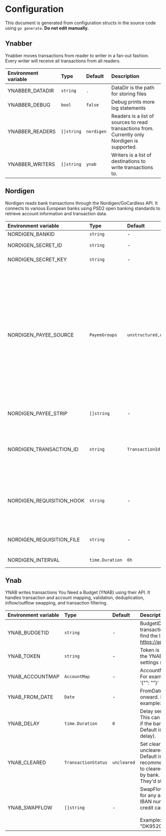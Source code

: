 # Configuration

This document is generated from configuration structs in the source code using `go generate`. **Do not edit manually.**

## Ynabber

Ynabber moves transactions from reader to writer in a fan-out fashion. Every writer will receive all transactions from all readers.

| Environment variable | Type | Default | Description |
|:---------------------|:-----|:--------|:------------|
| YNABBER_DATADIR | `string` | `.` | DataDir is the path for storing files |
| YNABBER_DEBUG | `bool` | `false` | Debug prints more log statements |
| YNABBER_READERS | `[]string` | `nordigen` | Readers is a list of sources to read transactions from. Currently only<br>Nordigen is supported. |
| YNABBER_WRITERS | `[]string` | `ynab` | Writers is a list of destinations to write transactions to. |

## Nordigen

Nordigen reads bank transactions through the Nordigen/GoCardless API. It connects to various European banks using PSD2 open banking standards to retrieve account information and transaction data.

| Environment variable | Type | Default | Description |
|:---------------------|:-----|:--------|:------------|
| NORDIGEN_BANKID | `string` | - | BankID is used to create requisition |
| NORDIGEN_SECRET_ID | `string` | - | SecretID is used to create requisition |
| NORDIGEN_SECRET_KEY | `string` | - | SecretKey is used to create requisition |
| NORDIGEN_PAYEE_SOURCE | `PayeeGroups` | `unstructured,name,additional` | PayeeSource is a list of sources for Payee candidates, the first method<br>that yields a result will be used. Valid options are: unstructured, name<br>and additional.<br><br>* unstructured: uses the `RemittanceInformationUnstructured` field<br>* name: uses either the either `debtorName` or `creditorName` field<br>* additional: uses the `AdditionalInformation` field<br><br>The sources can be combined with the "+" operator. For example:<br>"name+additional,unstructured" will combine name and additional into a<br>single Payee or use unstructured if both are empty. |
| NORDIGEN_PAYEE_STRIP | `[]string` | - | PayeeStrip is a list of words to remove from Payee. For example:<br>"foo,bar" |
| NORDIGEN_TRANSACTION_ID | `string` | `TransactionId` | TransactionID is the field to use as transaction ID. Not all banks use<br>the same field and some even change the ID over time.<br><br>Valid options are: TransactionId, InternalTransactionId,<br>ProprietaryBankTransactionCode |
| NORDIGEN_REQUISITION_HOOK | `string` | - | RequisitionHook is a exec hook thats executed at various stages of the<br>requisition process. The hook is executed with the following arguments:<br><status> <link>. Any non-zero exit code will halt the process. |
| NORDIGEN_REQUISITION_FILE | `string` | - | RequisitionFile overrides the file used to store the requisition. This<br>file is placed inside the YNABBER_DATADIR. |
| NORDIGEN_INTERVAL | `time.Duration` | `6h` | Interval is how often to fetch transactions, 0=run only once |

## Ynab

YNAB writes transactions You Need a Budget (YNAB) using their API. It handles transaction and account mapping, validation, deduplication, inflow/outflow swapping, and transaction filtering.

| Environment variable | Type | Default | Description |
|:---------------------|:-----|:--------|:------------|
| YNAB_BUDGETID | `string` | - | BudgetID for the budget you want to import transactions into. You can<br>find the ID in the URL of YNAB: https://app.youneedabudget.com/<budget_id>/budget |
| YNAB_TOKEN | `string` | - | Token is your personal access token as obtained from the YNAB developer<br>settings section |
| YNAB_ACCOUNTMAP | `AccountMap` | - | AccountMap of IBAN to YNAB account IDs in JSON. For example:<br>'{"<IBAN>": "<YNAB Account ID>"}' |
| YNAB_FROM_DATE | `Date` | - | FromDate only import transactions from this date and onward. For<br>example: 2006-01-02 |
| YNAB_DELAY | `time.Duration` | `0` | Delay sending transaction to YNAB by this duration. This can be necessary<br>if the bank changes transaction IDs after some time. Default is 0 (no<br>delay). |
| YNAB_CLEARED | `TransactionStatus` | `uncleared` | Set cleared status, possible values: cleared, uncleared, reconciled .<br>Default is uncleared for historical reasons but recommend setting this<br>to cleared because ynabber transactions are cleared by bank.<br>They'd still be unapproved until approved in YNAB. |
| YNAB_SWAPFLOW | `[]string` | - | SwapFlow changes inflow to outflow and vice versa for any account with a<br>IBAN number in the list. This maybe be relevant for credit card accounts.<br><br>Example: "DK9520000123456789,NO8330001234567" |


